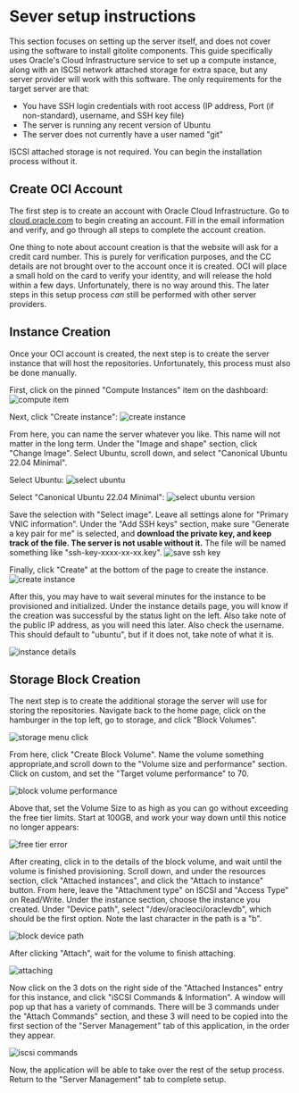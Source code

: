 # Sever setup instructions
This section focuses on setting up the server itself, and does not cover using the software to install gitolite 
components. This guide specifically uses Oracle's Cloud Infrastructure service to set up a compute instance, along 
with an ISCSI network attached storage for extra space, but any server provider will work with this software. The 
only requirements for the target server are that:
  - You have SSH login credentials with root access (IP address, Port (if non-standard), username, and SSH key file)
  - The server is running any recent version of Ubuntu
  - The server does not currently have a user named "git"

ISCSI attached storage is not required. You can begin the installation process without it.

## Create OCI Account
The first step is to create an account with Oracle Cloud Infrastructure. Go to [cloud.oracle.com](https://cloud.oracle.com)
to begin creating an account. Fill in the email information and verify, and go through all steps to complete the account
creation.

One thing to note about account creation is that the website will ask for a credit card number. This is purely for 
verification purposes, and the CC details are not brought over to the account once it is created. OCI will place a small
hold on the card to verify your identity, and will release the hold within a few days. Unfortunately, there is no way
around this. The later steps in this setup process _can_ still be performed with other server providers.

## Instance Creation
Once your OCI account is created, the next step is to create the server instance that will host the repositories.
Unfortunately, this process must also be done manually. 

First, click on the pinned "Compute Instances" item on the dashboard:
![compute item](images/instance_pinned_item.png)

Next, click "Create instance":
![create instance](images/instance_create_button.png)

From here, you can name the server whatever you like. This name will not matter in the long term. Under the "Image and 
shape" section, click "Change Image". Select Ubuntu, scroll down, and select "Canonical Ubuntu 22.04 Minimal".

Select Ubuntu:
![select ubuntu](images/shape_ubuntu_select.png)

Select "Canonical Ubuntu 22.04 Minimal":
![select ubuntu version](images/shape_canonical_2204_select.png)

Save the selection with "Select image". Leave all settings alone for "Primary VNIC information". Under the "Add SSH keys"
section, make sure "Generate a key pair for me" is selected, and **download the private key, and keep track of the file. 
The server is not usable without it.** The file will be named something like "ssh-key-xxxx-xx-xx.key".
![save ssh key](images/save_private_ssh_key.png)

Finally, click "Create" at the bottom of the page to create the instance.
![create instance](images/create_instance.png)

After this, you may have to wait several minutes for the instance to be provisioned and initialized. Under the instance
details page, you will know if the creation was successful by the status light on the left. Also take note of the public
IP address, as you will need this later. Also check the username. This should default to "ubuntu", but if it does not,
take note of what it is.

![instance details](images/instance_details.png)

## Storage Block Creation
The next step is to create the additional storage the server will use for storing the repositories. Navigate back to the
home page, click on the hamburger in the top left, go to storage, and click "Block Volumes".

![storage menu click](images/storage_menu_click.png)

From here, click "Create Block Volume". Name the volume something appropriate,and scroll down to the "Volume size and 
performance" section. Click on custom, and set the "Target volume performance" to 70. 

![block volume performance](images/block_volume_performance.png)

Above that, set the Volume Size to as high as you can go without exceeding the free tier limits. Start at 100GB, and work
your way down until this notice no longer appears:

![free tier error](images/freetier_error.png)

After creating, click in to the details of the block volume, and wait until the volume is finished provisioning. Scroll 
down, and under the resources section, click "Attached instances", and click the "Attach to instance" button. From here,
leave the "Attachment type" on ISCSI and "Access Type" on Read/Write. Under the instance section, choose the instance you
created. Under "Device path", select "/dev/oracleoci/oraclevdb", which should be the first option. Note the last character
in the path is a "b".

![block device path](images/block_device_path.png)

After clicking "Attach", wait for the volume to finish attaching. 

![attaching](images/attaching_state.png)

Now click on the 3 dots on the right side of the "Attached Instances" entry for this instance, and click "iSCSI Commands
& Information". A window will pop up that has a variety of commands. There will be 3 commands under the "Attach Commands"
section, and these 3 will need to be copied into the first section of the "Server Management" tab of this application,
in the order they appear.

![iscsi commands](images/iscsi_commands.png)

Now, the application will be able to take over the rest of the setup process. Return to the "Server Management" tab to
complete setup.

